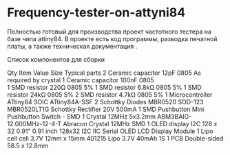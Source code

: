 # Frequency-tester-on-attyni84
Полностью готовый для производства проект частотного тестера на базе чипа attiny84. В проекте есть код программы, разводка печатной платы, а также техническая документация .

Список компонентов для сборки

Qty	  Item	              Value	      Size	Typical parts
2	    Ceramic capacitor	  12pF	      0805	As required by crystal
1	    Ceramic capacitor	  100nF	      0805	 
1	    SMD resistor	      220Ω	      0805	5%
1	    SMD resistor	      6.8kΩ	      0805	5%
1	    SMD resistor	      24kΩ	      0805	5%
2	    SMD resistor	      4.7kΩ	      0805	5%
1	    Microcontroller	    ATtiny84	  SOIC	ATtiny84A-SSF
2	    Schottky Diodes	    MBR0520	    SOD-123	MBR0520LT1G Schottky Rectifier 20V 500mA
1	    SMD Pushbutton	 	 	Mini Pushbutton Switch - SMD
1	    Crystal	            12MHz	      5x3.2mm	ABM3BAIG-12.000MHz-12-4-T Abracon Crystal 12MHz SMD
1	    OLED display I2C                128 x 32	0.91"	0.91 inch 128x32 I2C IIC Serial OLED LCD Display Module
1	    Lipo cell cell	    3.7V	      12mm x 15mm	401215 Lipo 3.7V 40mAh 1S
1	    PCB	Double-sided	              58.5 x 12.8mm	 



